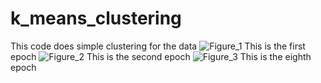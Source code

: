 # k_means_clustering
This code does simple clustering for the data 
![Figure_1](https://user-images.githubusercontent.com/45619819/55272975-ffdcdc00-52ea-11e9-962f-e39dd662efcc.png)
This is the first epoch
![Figure_2](https://user-images.githubusercontent.com/45619819/55272982-0e2af800-52eb-11e9-8575-5dbd2685e48a.png)
This is the second epoch
![Figure_3](https://user-images.githubusercontent.com/45619819/55272986-18e58d00-52eb-11e9-83c3-be7b5132cd9a.png)
This is the eighth epoch
